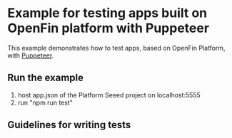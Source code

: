 # Example for testing apps built on OpenFin platform with Puppeteer


This example demonstrates how to test apps, based on OpenFin Platform, with [Puppeteer](https://pptr.dev/#?product=Puppeteer&version=v12.0.1&show=outline).

## Run the example

1. host app.json of the Platform Seeed project on localhost:5555
2. run "npm run test"

## Guidelines for writing tests

